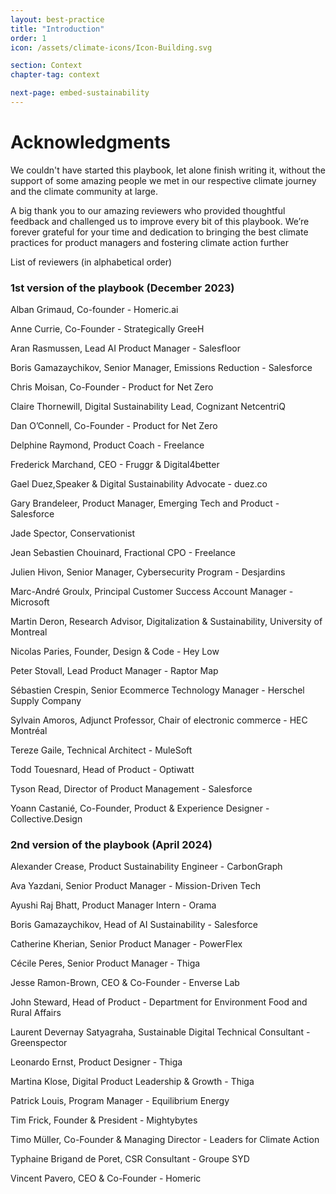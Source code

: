 ```yaml
---
layout: best-practice
title: "Introduction"
order: 1
icon: /assets/climate-icons/Icon-Building.svg

section: Context
chapter-tag: context

next-page: embed-sustainability
---
```


# Acknowledgments

We couldn't have started this playbook, let alone finish writing it, without the support of some amazing people we met in our respective climate journey and the climate community at large.

A big thank you to our amazing reviewers who provided thoughtful feedback and challenged us to improve every bit of this playbook. We’re forever grateful for your time and dedication to bringing the best climate practices for product managers and fostering climate action further

List of reviewers (in alphabetical order)

### 1st version of the playbook (December 2023)

Alban Grimaud, Co-founder - Homeric.ai

Anne Currie, Co-Founder - Strategically GreeH

Aran Rasmussen, Lead AI Product Manager - Salesfloor

Boris Gamazaychikov, Senior Manager, Emissions Reduction - Salesforce

Chris Moisan, Co-Founder - Product for Net Zero

Claire Thornewill, Digital Sustainability Lead, Cognizant NetcentriQ

Dan O’Connell, Co-Founder - Product for Net Zero

Delphine Raymond, Product Coach - Freelance

Frederick Marchand, CEO - Fruggr & Digital4better

Gael Duez,Speaker & Digital Sustainability Advocate - duez.co

Gary Brandeleer, Product Manager, Emerging Tech and Product - Salesforce

Jade Spector, Conservationist

Jean Sebastien Chouinard, Fractional CPO - Freelance

Julien Hivon, Senior Manager, Cybersecurity Program - Desjardins

Marc-André Groulx, Principal Customer Success Account Manager - Microsoft

Martin Deron, Research Advisor, Digitalization & Sustainability, University of Montreal

Nicolas Paries, Founder, Design & Code - Hey Low

Peter Stovall, Lead Product Manager - Raptor Map

Sébastien Crespin, Senior Ecommerce Technology Manager - Herschel Supply Company

Sylvain Amoros, Adjunct Professor, Chair of electronic commerce - HEC Montréal

Tereze Gaile, Technical Architect - MuleSoft

Todd Touesnard, Head of Product - Optiwatt

Tyson Read, Director of Product Management - Salesforce

Yoann Castanié, Co-Founder, Product & Experience Designer - Collective.Design

### 2nd version of the playbook (April 2024)

Alexander Crease, Product Sustainability Engineer - CarbonGraph

Ava Yazdani, Senior Product Manager - Mission-Driven Tech

Ayushi Raj Bhatt, Product Manager Intern - Orama

Boris Gamazaychikov, Head of AI Sustainability - Salesforce

Catherine Kherian, Senior Product Manager - PowerFlex

Cécile Peres, Senior Product Manager - Thiga

Jesse Ramon-Brown, CEO & Co-Founder - Enverse Lab

John Steward, Head of Product - Department for Environment Food and Rural Affairs

Laurent Devernay Satyagraha, Sustainable Digital Technical Consultant - Greenspector

Leonardo Ernst, Product Designer - Thiga

Martina Klose, Digital Product Leadership & Growth - Thiga

Patrick Louis, Program Manager - Equilibrium Energy

Tim Frick, Founder & President - Mightybytes

Timo Müller, Co-Founder & Managing Director - Leaders for Climate Action

Typhaine Brigand de Poret, CSR Consultant - Groupe SYD

Vincent Pavero, CEO & Co-Founder - Homeric
